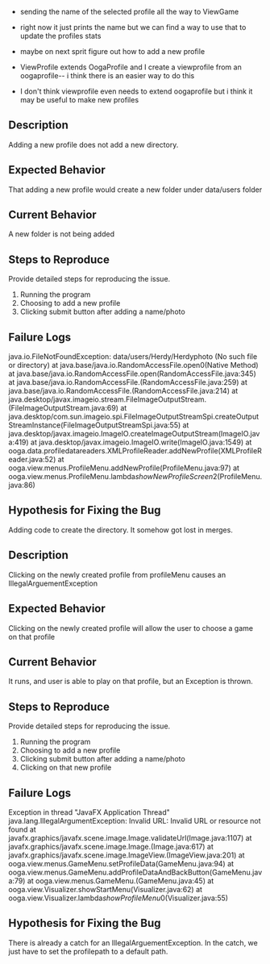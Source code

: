 

- sending the name of the selected profile all the way to ViewGame
- right now it just prints the name but we can find a way to use that to update the profiles stats

- maybe on next sprit figure out how to add a new profile 
- ViewProfile extends OogaProfile and I create a viewprofile from an oogaprofile-- i think there is an easier way to do this
- I don't think viewprofile even needs to extend oogaprofile but i think it may be useful to make new profiles 


## Description

Adding a new profile does not add a new directory.

## Expected Behavior

That adding a new profile would create a new folder under data/users folder

## Current Behavior

A new folder is not being added 

## Steps to Reproduce

Provide detailed steps for reproducing the issue.

 1. Running the program
 1. Choosing to add a new profile
 1. Clicking submit button after adding a name/photo

## Failure Logs

java.io.FileNotFoundException: data/users/Herdy/Herdyphoto (No such file or directory)
	at java.base/java.io.RandomAccessFile.open0(Native Method)
	at java.base/java.io.RandomAccessFile.open(RandomAccessFile.java:345)
	at java.base/java.io.RandomAccessFile.<init>(RandomAccessFile.java:259)
	at java.base/java.io.RandomAccessFile.<init>(RandomAccessFile.java:214)
	at java.desktop/javax.imageio.stream.FileImageOutputStream.<init>(FileImageOutputStream.java:69)
	at java.desktop/com.sun.imageio.spi.FileImageOutputStreamSpi.createOutputStreamInstance(FileImageOutputStreamSpi.java:55)
	at java.desktop/javax.imageio.ImageIO.createImageOutputStream(ImageIO.java:419)
	at java.desktop/javax.imageio.ImageIO.write(ImageIO.java:1549)
	at ooga.data.profiledatareaders.XMLProfileReader.addNewProfile(XMLProfileReader.java:52)
	at ooga.view.menus.ProfileMenu.addNewProfile(ProfileMenu.java:97)
	at ooga.view.menus.ProfileMenu.lambda$showNewProfileScreen$2(ProfileMenu.java:86)

## Hypothesis for Fixing the Bug

Adding code to create the directory. It somehow got lost in merges. 


## Description

Clicking on the newly created profile from profileMenu causes an IllegalArguementException

## Expected Behavior

Clicking on the newly created profile will allow the user to choose a game on that profile

## Current Behavior

It runs, and user is able to play on that profile, but an Exception is thrown.

## Steps to Reproduce

Provide detailed steps for reproducing the issue.

 1. Running the program
 1. Choosing to add a new profile
 1. Clicking submit button after adding a name/photo
 1. Clicking on that new profile 

## Failure Logs

Exception in thread "JavaFX Application Thread" java.lang.IllegalArgumentException: Invalid URL: Invalid URL or resource not found
	at javafx.graphics/javafx.scene.image.Image.validateUrl(Image.java:1107)
	at javafx.graphics/javafx.scene.image.Image.<init>(Image.java:617)
	at javafx.graphics/javafx.scene.image.ImageView.<init>(ImageView.java:201)
	at ooga.view.menus.GameMenu.setProfileData(GameMenu.java:94)
	at ooga.view.menus.GameMenu.addProfileDataAndBackButton(GameMenu.java:79)
	at ooga.view.menus.GameMenu.<init>(GameMenu.java:45)
	at ooga.view.Visualizer.showStartMenu(Visualizer.java:62)
	at ooga.view.Visualizer.lambda$showProfileMenu$0(Visualizer.java:55)

## Hypothesis for Fixing the Bug
There is already a catch for an IllegalArguementException. In the catch, we just have to set the profilepath to a default path. 